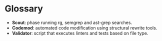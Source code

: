 # Glossary

- **Scout**: phase running rg, semgrep and ast-grep searches.
- **Codemod**: automated code modification using structural rewrite tools.
- **Validator**: script that executes linters and tests based on file type.
